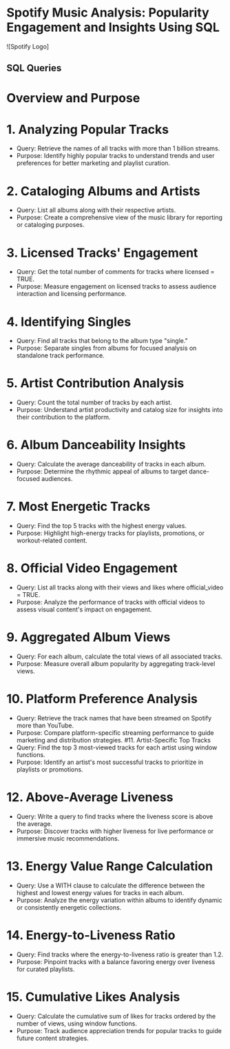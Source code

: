 # Spotify Music Analysis: Popularity Engagement and Insights Using SQL
![Spotify Logo]
## SQL Queries
# Overview and Purpose
# 1. Analyzing Popular Tracks
-	Query: Retrieve the names of all tracks with more than 1 billion streams.
-	Purpose: Identify highly popular tracks to understand trends and user preferences for better marketing and playlist curation.
# 2. Cataloging Albums and Artists
-	Query: List all albums along with their respective artists.
-	Purpose: Create a comprehensive view of the music library for reporting or cataloging purposes.
# 3. Licensed Tracks' Engagement
-	Query: Get the total number of comments for tracks where licensed = TRUE.
-	Purpose: Measure engagement on licensed tracks to assess audience interaction and licensing performance.
# 4. Identifying Singles
-	Query: Find all tracks that belong to the album type "single."
-	Purpose: Separate singles from albums for focused analysis on standalone track performance.
# 5. Artist Contribution Analysis
-	Query: Count the total number of tracks by each artist.
-	Purpose: Understand artist productivity and catalog size for insights into their contribution to the platform.
# 6. Album Danceability Insights
-	Query: Calculate the average danceability of tracks in each album.
-	Purpose: Determine the rhythmic appeal of albums to target dance-focused audiences.
# 7. Most Energetic Tracks
-	Query: Find the top 5 tracks with the highest energy values.
-	Purpose: Highlight high-energy tracks for playlists, promotions, or workout-related content.
# 8. Official Video Engagement
-	Query: List all tracks along with their views and likes where official_video = TRUE.
-	Purpose: Analyze the performance of tracks with official videos to assess visual content's impact on engagement.
# 9. Aggregated Album Views
-	Query: For each album, calculate the total views of all associated tracks.
-	Purpose: Measure overall album popularity by aggregating track-level views.
# 10. Platform Preference Analysis
-	Query: Retrieve the track names that have been streamed on Spotify more than YouTube.
-	Purpose: Compare platform-specific streaming performance to guide marketing and distribution strategies.
#11. Artist-Specific Top Tracks
-	Query: Find the top 3 most-viewed tracks for each artist using window functions.
-	Purpose: Identify an artist's most successful tracks to prioritize in playlists or promotions.
# 12. Above-Average Liveness
-	Query: Write a query to find tracks where the liveness score is above the average.
-	Purpose: Discover tracks with higher liveness for live performance or immersive music recommendations.
# 13. Energy Value Range Calculation
-	Query: Use a WITH clause to calculate the difference between the highest and lowest energy values for tracks in each album.
-	Purpose: Analyze the energy variation within albums to identify dynamic or consistently energetic collections.
# 14. Energy-to-Liveness Ratio
-	Query: Find tracks where the energy-to-liveness ratio is greater than 1.2.
-	Purpose: Pinpoint tracks with a balance favoring energy over liveness for curated playlists.
# 15. Cumulative Likes Analysis
-	Query: Calculate the cumulative sum of likes for tracks ordered by the number of views, using window functions.
-	Purpose: Track audience appreciation trends for popular tracks to guide future content strategies.


